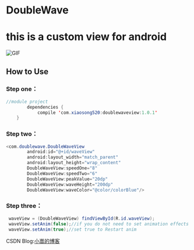 # DoubleWave
# this is a custom view for android

![GIF](https://github.com/xiaosong520/DoubleWave/blob/master/app/GIF.gif)


## How to Use

### Step one：

```Java
//module project
        dependencies {
            compile 'com.xiaosong520:doublewaveview:1.0.1'
    }
```


### Step two：

```Java
<com.doublewave.DoubleWaveView
        android:id="@+id/waveView"
        android:layout_width="match_parent"
        android:layout_height="wrap_content"
        DoubleWaveView:speedOne="8"
        DoubleWaveView:speedTwo="6"
        DoubleWaveView:peakValue="20dp"
        DoubleWaveView:waveHeight="200dp"
        DoubleWaveView:waveColor="@color/colorBlue"/>
```

### Step three：

```Java
 waveView = (DoubleWaveView) findViewById(R.id.waveView);
 waveView.setAnim(false);//if you do not need to set animation effects
 waveView.setAnim(true);//set true to Restart anim
 ```

CSDN Blog:[小嵩的博客](http://blog.csdn.net/qq_22393017/article/details/55096961)
